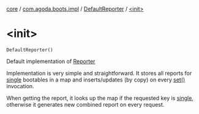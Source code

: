 [core](../../index.md) / [com.agoda.boots.impl](../index.md) / [DefaultReporter](index.md) / [&lt;init&gt;](./-init-.md)

# &lt;init&gt;

`DefaultReporter()`

Default implementation of [Reporter](../../com.agoda.boots/-reporter/index.md)

Implementation is very simple and straightforward. It stores all reports
for [single](../../com.agoda.boots/-key/-single/index.md) bootables in a map and inserts/updates (by copy)
on every [set()](../../com.agoda.boots/-reporter/set.md) invocation.

When getting the report, it looks up the map if the requested key is [single](../../com.agoda.boots/-key/-single/index.md),
otherwise it generates new combined report on every request.

